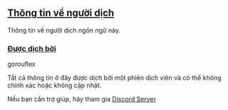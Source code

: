 ## [Thông tin về người dịch](accent://)

Thông tin về người dịch ngôn ngữ này.

### [Được dịch bởi](accent://)

gorouflex

Tất cả thông tin ở đây được dịch bởi một phiên dịch viên và có thể không chính xác hoặc không cập nhật.

Nếu bạn cần trợ giúp, hãy tham gia [Discord Server](https://discord.gg/wsf)